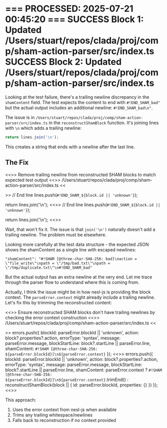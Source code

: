 === PROCESSED: 2025-07-21 00:45:20 ===
SUCCESS Block 1: Updated /Users/stuart/repos/clada/proj/comp/sham-action-parser/src/index.ts
SUCCESS Block 2: Updated /Users/stuart/repos/clada/proj/comp/sham-action-parser/src/index.ts
===

Looking at the test failure, there's a trailing newline discrepancy in the `shamContent` field. The test expects the content to end with `#!END_SHAM_bad"` but the actual output includes an additional newline: `#!END_SHAM_bad\n"`.

The issue is in `/Users/stuart/repos/clada/proj/comp/sham-action-parser/src/index.ts` in the `reconstructShamBlock` function. It's joining lines with `\n` which adds a trailing newline:

```typescript
return lines.join('\n');
```

This creates a string that ends with a newline after the last line.

## The Fix

<<<EXPLANATION>>>
Remove trailing newline from reconstructed SHAM blocks to match expected test output
<<<FILE>>>
/Users/stuart/repos/clada/proj/comp/sham-action-parser/src/index.ts
<<<SEARCH>>>
  // End line
  lines.push(`#!END_SHAM_${block.id || 'unknown'}`);
  
  return lines.join('\n');
<<<REPLACE>>>
  // End line
  lines.push(`#!END_SHAM_${block.id || 'unknown'}`);
  
  return lines.join('\n');
<<<END>>>

Wait, that won't fix it. The issue is that `join('\n')` naturally doesn't add a trailing newline. The problem must be elsewhere.

Looking more carefully at the test data structure - the expected JSON shows the shamContent as a single line with escaped newlines:

```
"shamContent": "#!SHAM [@three-char-SHA-256: bad]\naction = \"file_write\"\npath = \"/tmp/bad.txt\"\npath = \"/tmp/duplicate.txt\"\n#!END_SHAM_bad"
```

But the actual output has an extra newline at the very end. Let me trace through the parser flow to understand where this is coming from.

Actually, I think the issue might be in how nesl-js is providing the block context. The `parseError.context` might already include a trailing newline. Let's fix this by trimming the reconstructed content:

<<<EXPLANATION>>>
Ensure reconstructed SHAM blocks don't have trailing newlines by checking the error context construction
<<<FILE>>>
/Users/stuart/repos/clada/proj/comp/sham-action-parser/src/index.ts
<<<SEARCH>>>
      errors.push({
        blockId: parseError.blockId || 'unknown',
        action: block?.properties?.action,
        errorType: 'syntax',
        message: parseError.message,
        blockStartLine: block?.startLine || parseError.line,
        shamContent: `#!SHAM [@three-char-SHA-256: ${parseError.blockId}]\n${parseError.context}`
      });
<<<REPLACE>>>
      errors.push({
        blockId: parseError.blockId || 'unknown',
        action: block?.properties?.action,
        errorType: 'syntax',
        message: parseError.message,
        blockStartLine: block?.startLine || parseError.line,
        shamContent: parseError.context 
          ? `#!SHAM [@three-char-SHA-256: ${parseError.blockId}]\n${parseError.context}`.trimEnd()
          : reconstructShamBlock(block || { id: parseError.blockId, properties: {} })
      });
<<<END>>>

This approach:
1. Uses the error context from nesl-js when available
2. Trims any trailing whitespace/newlines
3. Falls back to reconstruction if no context provided
